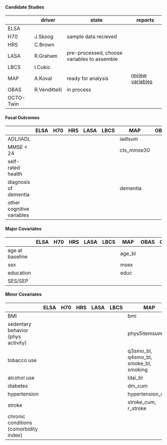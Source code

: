 
#### Candidate Studies
| | driver|state| reports |    
|---|---|---|---|   
|ELSA| | | |    
|H70|J.Skoog|sample data recieved | | 
|HRS| C.Brown | | |  |    
|LASA| R.Graham |pre-processed, choose variables to assemble |  |  
|LBCS| I.Cukic | | | 
|MAP| A.Koval |ready for analysis |[review variables](./manipulation/map/stitched-output/0-ellis-island-map.md)  |      
|OBAS| R.Vendittelli |in process |   |  
|OCTO-Twin| | | |  

#### Focal Outcomes
|  | ELSA |H70| HRS | LASA |LBCS| MAP | OBAS | OCTO |
|---|---|---|---|---|---|---|---|---|
| ADL/IADL    |   | |   |   |   | iadlsum  |   |   |
|MMSE < 24    |   | |   |   |   |cts_mmse30   |   |   |
|self-rated health   |   |  |   |  |   |   |   |   |   |   |
|diagnosis of dementia    |   | |   |   |   |dementia   |   |   |
|other cognitive variables   |   | |   |   |   |   |   |   |

#### Major Covariates
| | ELSA |H70| HRS | LASA |LBCS| MAP | OBAS | OCTO |
|---|---|---|---|---|---|---|---|---|
|age at baseline   |   |  |   |   |   | age_bl  |   |   |
|sex   |   | |   |   |   | msex  |   |   |
|education   |   |  |   |   |   |educ   |   |   |
|SES/SEP    |   | |   |   |   |   |   |   |

#### Minor Covariates
| | ELSA |H70| HRS | LASA |LBCS| MAP | OBAS | OCTO |
|---|---|---|---|---|---|---|---|---|
|BMI    |   | |   |   |   |  bmi |   |   |
| sedentary behavior (phys activity)    |   ||   |   |   | phys5itemsum  |   |   |
| tobacco use   |   |   |   |   |   |q3smo_bl, q4smo_bl, smoke_bl, smoking     |   |   |
| alcohol use    |   |  |   |   |   |  ldai_bl|   |   |
| diabetes  |   | |   |   |   | dm_cum  |   |   |
| hypertension  |   | |   |   |   | hypertension_cum  |   |   |
| stroke  |   | |   |   |   | stroke_cum, r_stroke  |   |   |
| chronic conditions (comorbidity index)   |   | |   |   |   |   |   |   |

